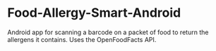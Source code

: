 # Food-Allergy-Smart-Android
Android app for scanning a barcode on a packet of food to return the allergens it contains. Uses the OpenFoodFacts API.
